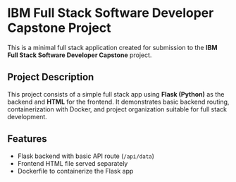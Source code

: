 # IBM Full Stack Software Developer Capstone Project

This is a minimal full stack application created for submission to the **IBM Full Stack Software Developer Capstone** project.

## Project Description

This project consists of a simple full stack app using **Flask (Python)** as the backend and **HTML** for the frontend. It demonstrates basic backend routing, containerization with Docker, and project organization suitable for full stack development.

## Features

- Flask backend with basic API route (`/api/data`)
- Frontend HTML file served separately
- Dockerfile to containerize the Flask app
